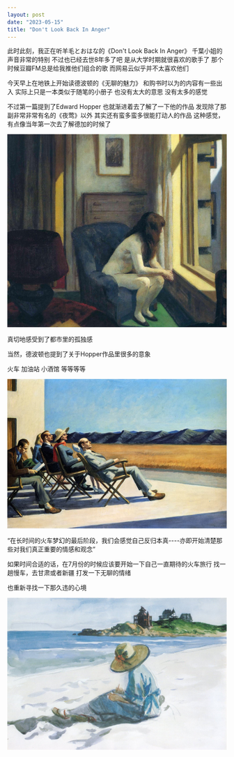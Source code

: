 ```yaml
---
layout: post
date: "2023-05-15"
title: "Don't Look Back In Anger"
---
```

此时此刻，我正在听羊毛とおはな的《Don't Look Back In Anger》
千葉小姐的声音非常的特别
不过也已经去世8年多了吧
是从大学时期就很喜欢的歌手了
那个时候豆瓣FM总是给我推他们组合的歌
而网易云似乎并不太喜欢他们

今天早上在地铁上开始读德波顿的《无聊的魅力》
和购书时以为的内容有一些出入
实际上只是一本类似于随笔的小册子
也没有太大的意思
没有太多的感觉

不过第一篇提到了Edward Hopper
也就渐进着去了解了一下他的作品
发现除了那副非常非常有名的《夜莺》以外
其实还有蛮多蛮多很能打动人的作品
这种感觉，有点像当年第一次去了解德加的时候了

<img alt="eleven-am" src="/assets/posts/eleven-am.jpeg" class="post-image"/>

真切地感受到了都市里的孤独感

当然，德波顿也提到了关于Hopper作品里很多的意象

火车
加油站
小酒馆
等等等等

<img alt="people-in-the-sun" src="/assets/posts/people-in-the-sun.jpg" class="post-image black"/>

“在长时间的火车梦幻的最后阶段，我们会感觉自己反归本真----亦即开始清楚那些对我们真正重要的情感和观念”

如果时间合适的话，在7月份的时候应该要开始一下自己一直期待的火车旅行
找一趟慢车，去甘肃或者新疆
打发一下无聊的情绪

也重新寻找一下那久违的心境

<img alt="jo-sketching-at-good-harbour-beach" src="/assets/posts/jo-sketching-at-good-harbour-beach.jpeg" class="post-image"/>